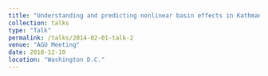 ```yaml
---
title: "Understanding and predicting nonlinear basin effects in Kathmandu during the 2015 $M_w$ 7.8 Gorkha Earthquake"
collection: talks
type: "Talk"
permalink: /talks/2014-02-01-talk-2
venue: "AGU Meeting"
date: 2018-12-10
location: "Washington D.C."
---
```

